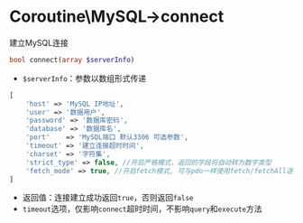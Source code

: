 # Coroutine\MySQL->connect

建立MySQL连接
```php
bool connect(array $serverInfo)
```

* `$serverInfo`：参数以数组形式传递

```php
[
	'host' => 'MySQL IP地址',
	'user' => '数据用户',
	'password' => '数据库密码',
	'database' => '数据库名',
	'port'    => 'MySQL端口 默认3306 可选参数',
	'timeout' => '建立连接超时时间',
	'charset' => '字符集',
	'strict_type' => false, //开启严格模式，返回的字段将自动转为数字类型
	'fetch_mode' => true, //开启fetch模式, 可与pdo一样使用fetch/fetchAll逐行或获取全部结果集(4.0版本以上)
]
```
* 返回值：连接建立成功返回`true`，否则返回`false`
* `timeout`选项，仅影响`connect`超时时间，不影响`query`和`execute`方法